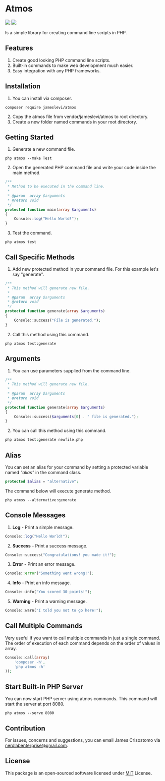 # Atmos

![](https://img.shields.io/badge/packagist-v1.0.4-informational?style=flat&logo=<LOGO_NAME>&logoColor=white&color=2bbc8a) ![](https://img.shields.io/badge/license-MIT-informational?style=flat&logo=<LOGO_NAME>&logoColor=white&color=2bbc8a)

Is a simple library for creating command line scripts in PHP.

## Features
1. Create good looking PHP command line scripts.
2. Built-in commands to make web development much easier.
3. Easy integration with any PHP frameworks.

## Installation
1. You can install via composer.
```
composer require jameslevi/atmos
```
2. Copy the atmos file from vendor/jameslevi/atmos to root directory.
3. Create a new folder named commands in your root directory.  

## Getting Started
1. Generate a new command file.
```
php atmos --make Test
```
2. Open the generated PHP command file and write your code inside the main method.
```php
/**
 * Method to be executed in the command line.
 *
 * @param  array $arguments
 * @return void
 */
protected function main(array $arguments)
{
    Console::log("Hello World!");  
}
```  
3. Test the command.
```
php atmos test
```
## Call Specific Methods
1. Add new protected method in your command file. For this example let's say "generate".
```php
/**
 * This method will generate new file.
 *
 * @param  array $arguments
 * @return void
 */
protected function generate(array $arguments)
{
    Console::success("File is generated.");  
}
```
2. Call this method using this command.
```
php atmos test:generate
```
## Arguments
1. You can use parameters supplied from the command line.
```php
/**
 * This method will generate new file.
 *
 * @param  array $arguments
 * @return void
 */
protected function generate(array $arguments)
{
    Console::success($arguments[0] . " file is generated.");  
}
```
2. You can call this method using this command.
```php
php atmos test:generate newfile.php
```
## Alias
You can set an alias for your command by setting a protected variable named *"alias"* in the command class.
```php
protected $alias = "alternative";
```
The command below will execute generate method.
```
php atmos --alternative:generate
```

## Console Messages
1. **Log** - Print a simple message.
```php
Console::log("Hello World!");
```
2. **Success** - Print a success message.
```php
Console::success("Congratulations! you made it!");
```
3. **Error** - Print an error message.
```php
Console::error("Something went wrong!");
```
4. **Info** - Print an info message.
```php
Console::info("You scored 30 points!");
```
5. **Warning** - Print a warning message.
```php
Console::warn("I told you not to go here!");
```

## Call Multiple Commands
Very useful if you want to call multiple commands in just a single command. The order of execution of each command depends on the order of values in array.
```php
Console::call(array(
    'composer -h',
    'php atmos -h'
));
```
## Start Built-in PHP Server
You can now start PHP server using atmos commands. This command will start the server at port 8080.
```
php atmos --serve 8080
```

## Contribution
For issues, concerns and suggestions, you can email James Crisostomo via nerdlabenterprise@gmail.com.

## License
This package is an open-sourced software licensed under [MIT](https://opensource.org/licenses/MIT) License.
